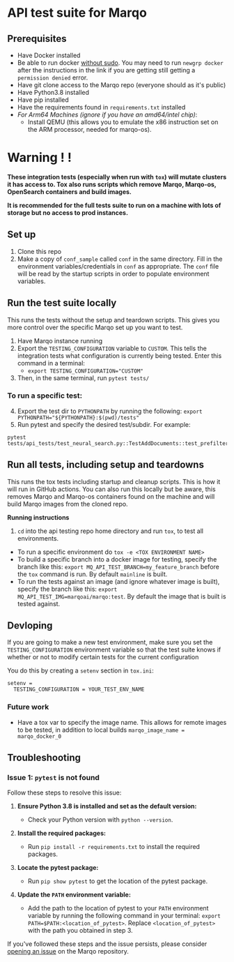 # API test suite for Marqo

## Prerequisites
- Have Docker installed
- Be able to run docker [without sudo](https://github.com/sindresorhus/guides/blob/main/docker-without-sudo.md). 
You may need to run `newgrp docker` after the instructions in the link
if you are getting still getting a `permission denied` error.
- Have git clone access to the Marqo repo (everyone should as it's public)
- Have Python3.8 installed
- Have pip installed
- Have the requirements found in `requirements.txt` installed
- _For Arm64 Machines (ignore if you have an amd64/intel chip)_:
    - Install QEMU (this allows you to emulate the x86 instruction set on the ARM processor, needed for marqo-os). 

#  Warning ! !
__These integration tests (especially when run with `tox`) will mutate clusters it has access to. 
Tox also runs scripts which remove Marqo, Marqo-os, OpenSearch containers and build images.__

__It is recommended for the full tests suite to run on a machine with lots of storage but no access to prod instances.__
## Set up

1. Clone this repo
2. Make a copy of `conf_sample` called `conf` in the same directory. 
Fill in the environment variables/credentials in `conf` as appropriate. 
The `conf` file will be read by the startup scripts in order to populate environment variables.

## Run the test suite locally
This runs the tests without the setup and teardown scripts. This gives you more control over the specific Marqo set up you want to test. 

1. Have Marqo instance running
2. Export the `TESTING_CONFIGURATION` variable to `CUSTOM`. This tells the integration tests what configuration
is currently being tested. Enter this command in a terminal:
   - `export TESTING_CONFIGURATION="CUSTOM"`
3. Then, in the same terminal, run `pytest tests/`

### To run a specific test:
4. Export the test dir to `PYTHONPATH` by running the following: `export PYTHONPATH="${PYTHONPATH}:$(pwd)/tests"`
5. Run pytest and specify the desired test/subdir. For example: 
 
```
pytest tests/api_tests/test_neural_search.py::TestAddDocuments::test_prefiltering
```

## Run all tests, including setup and teardowns
This runs the tox tests including startup and cleanup scripts. This is how it will run in GitHub actions. You can also run this locally but be aware, this removes Marqo and Marqo-os containers found on the machine and will build Marqo images from the cloned repo. 

**Running instructions**
1. `cd` into the api testing repo home directory and run `tox`, to test all environments. 

- To run a specific environment do `tox -e <TOX ENVIRONMENT NAME>`
- To build a specific branch into a docker image for testing, specify the branch like this: `export MQ_API_TEST_BRANCH=my_feature_branch` before the `tox` command is run. By default `mainline` is built.
- To run the tests against an image (and ignore whatever image is built), specify the branch like this: `export MQ_API_TEST_IMG=marqoai/marqo:test`. By default the image that is built is tested against.

## Devloping
If you are going to make a new test environment, make sure you set the `TESTING_CONFIGURATION` environment variable so
that the test suite knows if whether or not to modify certain tests for the current configuration 

You do this by creating a `setenv` section in `tox.ini`:
```tox
setenv =
  TESTING_CONFIGURATION = YOUR_TEST_ENV_NAME
```
### Future work
* Have a tox var to specify the image name. This allows for remote images to be tested, in addition to local builds `marqo_image_name = marqo_docker_0`


## Troubleshooting

### Issue 1: `pytest` is not found

Follow these steps to resolve this issue:

1. **Ensure Python 3.8 is installed and set as the default version:**
    - Check your Python version with `python --version`.

2. **Install the required packages:**
    - Run `pip install -r requirements.txt` to install the required packages.

3. **Locate the pytest package:**
    - Run `pip show pytest` to get the location of the pytest package.

4. **Update the `PATH` environment variable:**
    - Add the path to the location of pytest to your `PATH` environment variable by running the following command in your terminal: `export PATH=$PATH:<location_of_pytest>`. Replace `<location_of_pytest>` with the path you obtained in step 3.

If you've followed these steps and the issue persists, please consider [opening an issue](https://github.com/marqo-ai/marqo/issues) on the Marqo repository.

